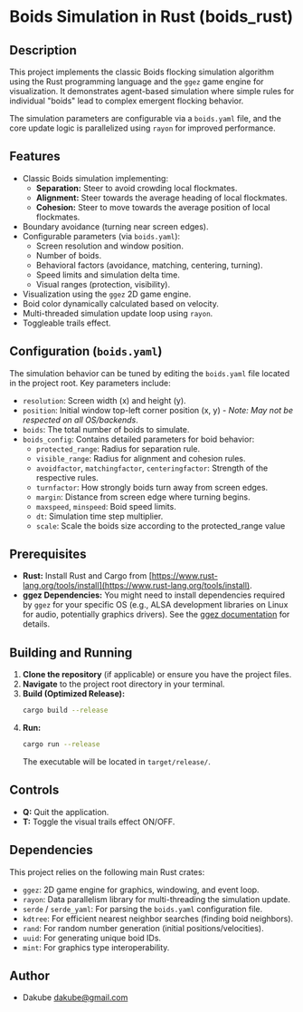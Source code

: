 # Boids Simulation in Rust (boids_rust)

## Description

This project implements the classic Boids flocking simulation algorithm using the Rust programming language and the `ggez` game engine for visualization. It demonstrates agent-based simulation where simple rules for individual "boids" lead to complex emergent flocking behavior.

The simulation parameters are configurable via a `boids.yaml` file, and the core update logic is parallelized using `rayon` for improved performance.

## Features

* Classic Boids simulation implementing:
    * **Separation:** Steer to avoid crowding local flockmates.
    * **Alignment:** Steer towards the average heading of local flockmates.
    * **Cohesion:** Steer to move towards the average position of local flockmates.
* Boundary avoidance (turning near screen edges).
* Configurable parameters (via `boids.yaml`):
    * Screen resolution and window position.
    * Number of boids.
    * Behavioral factors (avoidance, matching, centering, turning).
    * Speed limits and simulation delta time.
    * Visual ranges (protection, visibility).
* Visualization using the `ggez` 2D game engine.
* Boid color dynamically calculated based on velocity.
* Multi-threaded simulation update loop using `rayon`.
* Toggleable trails effect.

## Configuration (`boids.yaml`)

The simulation behavior can be tuned by editing the `boids.yaml` file located in the project root. Key parameters include:

* `resolution`: Screen width (x) and height (y).
* `position`: Initial window top-left corner position (x, y) - *Note: May not be respected on all OS/backends*.
* `boids`: The total number of boids to simulate.
* `boids_config`: Contains detailed parameters for boid behavior:
    * `protected_range`: Radius for separation rule.
    * `visible_range`: Radius for alignment and cohesion rules.
    * `avoidfactor`, `matchingfactor`, `centeringfactor`: Strength of the respective rules.
    * `turnfactor`: How strongly boids turn away from screen edges.
    * `margin`: Distance from screen edge where turning begins.
    * `maxspeed`, `minspeed`: Boid speed limits.
    * `dt`: Simulation time step multiplier.
    * `scale`: Scale the boids size according to the protected_range value

## Prerequisites

* **Rust:** Install Rust and Cargo from [https://www.rust-lang.org/tools/install](https://www.rust-lang.org/tools/install).
* **ggez Dependencies:** You might need to install dependencies required by `ggez` for your specific OS (e.g., ALSA development libraries on Linux for audio, potentially graphics drivers). See the [ggez documentation](https://ggez.rs/docs/) for details.

## Building and Running

1.  **Clone the repository** (if applicable) or ensure you have the project files.
2.  **Navigate** to the project root directory in your terminal.
3.  **Build (Optimized Release):**
    ```bash
    cargo build --release
    ```
4.  **Run:**
    ```bash
    cargo run --release
    ```
    The executable will be located in `target/release/`.

## Controls

* **Q:** Quit the application.
* **T:** Toggle the visual trails effect ON/OFF.

## Dependencies

This project relies on the following main Rust crates:

* `ggez`: 2D game engine for graphics, windowing, and event loop.
* `rayon`: Data parallelism library for multi-threading the simulation update.
* `serde` / `serde_yaml`: For parsing the `boids.yaml` configuration file.
* `kdtree`: For efficient nearest neighbor searches (finding boid neighbors).
* `rand`: For random number generation (initial positions/velocities).
* `uuid`: For generating unique boid IDs.
* `mint`: For graphics type interoperability.

## Author

* Dakube <dakube@gmail.com>

